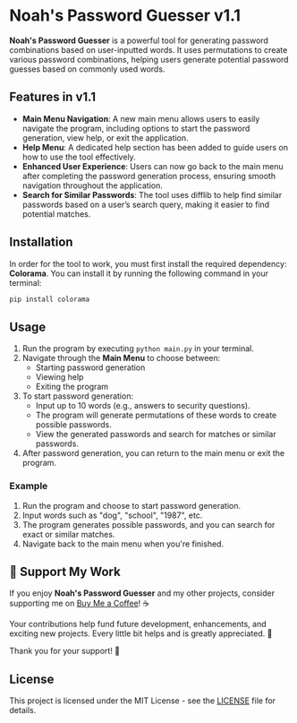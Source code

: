 
# Noah's Password Guesser v1.1

**Noah's Password Guesser** is a powerful tool for generating password combinations based on user-inputted words. It uses permutations to create various password combinations, helping users generate potential password guesses based on commonly used words.

## Features in v1.1

- **Main Menu Navigation**: A new main menu allows users to easily navigate the program, including options to start the password generation, view help, or exit the application.
- **Help Menu**: A dedicated help section has been added to guide users on how to use the tool effectively.
- **Enhanced User Experience**: Users can now go back to the main menu after completing the password generation process, ensuring smooth navigation throughout the application.
- **Search for Similar Passwords**: The tool uses difflib to help find similar passwords based on a user’s search query, making it easier to find potential matches.

## Installation

In order for the tool to work, you must first install the required dependency: **Colorama**. You can install it by running the following command in your terminal:

```bash
pip install colorama
```

## Usage

1. Run the program by executing `python main.py` in your terminal.
2. Navigate through the **Main Menu** to choose between:
    - Starting password generation
    - Viewing help
    - Exiting the program
3. To start password generation:
    - Input up to 10 words (e.g., answers to security questions).
    - The program will generate permutations of these words to create possible passwords.
    - View the generated passwords and search for matches or similar passwords.
4. After password generation, you can return to the main menu or exit the program.

### Example

1. Run the program and choose to start password generation.
2. Input words such as "dog", "school", "1987", etc.
3. The program generates possible passwords, and you can search for exact or similar matches.
4. Navigate back to the main menu when you're finished.

## 💙 Support My Work

If you enjoy **Noah's Password Guesser** and my other projects, consider supporting me on [Buy Me a Coffee](https://www.buymeacoffee.com/PHXNKPXAYA)! ☕️

Your contributions help fund future development, enhancements, and exciting new projects. Every little bit helps and is greatly appreciated. 🙏

Thank you for your support! 💙

## License

This project is licensed under the MIT License - see the [LICENSE](https://github.com/PHXNKPXAYA/Noah-s-Password-Guesser-V1.16/blob/main/LICENSE) file for details.
```

